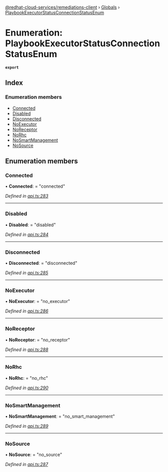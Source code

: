 [@redhat-cloud-services/remediations-client](../README.md) › [Globals](../globals.md) › [PlaybookExecutorStatusConnectionStatusEnum](playbookexecutorstatusconnectionstatusenum.md)

# Enumeration: PlaybookExecutorStatusConnectionStatusEnum

**`export`** 

## Index

### Enumeration members

* [Connected](playbookexecutorstatusconnectionstatusenum.md#connected)
* [Disabled](playbookexecutorstatusconnectionstatusenum.md#disabled)
* [Disconnected](playbookexecutorstatusconnectionstatusenum.md#disconnected)
* [NoExecutor](playbookexecutorstatusconnectionstatusenum.md#noexecutor)
* [NoReceptor](playbookexecutorstatusconnectionstatusenum.md#noreceptor)
* [NoRhc](playbookexecutorstatusconnectionstatusenum.md#norhc)
* [NoSmartManagement](playbookexecutorstatusconnectionstatusenum.md#nosmartmanagement)
* [NoSource](playbookexecutorstatusconnectionstatusenum.md#nosource)

## Enumeration members

###  Connected

• **Connected**: = "connected"

*Defined in [api.ts:283](https://github.com/fhlavac/javascript-clients/blob/master/packages/remediations/api.ts#L283)*

___

###  Disabled

• **Disabled**: = "disabled"

*Defined in [api.ts:284](https://github.com/fhlavac/javascript-clients/blob/master/packages/remediations/api.ts#L284)*

___

###  Disconnected

• **Disconnected**: = "disconnected"

*Defined in [api.ts:285](https://github.com/fhlavac/javascript-clients/blob/master/packages/remediations/api.ts#L285)*

___

###  NoExecutor

• **NoExecutor**: = "no_executor"

*Defined in [api.ts:286](https://github.com/fhlavac/javascript-clients/blob/master/packages/remediations/api.ts#L286)*

___

###  NoReceptor

• **NoReceptor**: = "no_receptor"

*Defined in [api.ts:288](https://github.com/fhlavac/javascript-clients/blob/master/packages/remediations/api.ts#L288)*

___

###  NoRhc

• **NoRhc**: = "no_rhc"

*Defined in [api.ts:290](https://github.com/fhlavac/javascript-clients/blob/master/packages/remediations/api.ts#L290)*

___

###  NoSmartManagement

• **NoSmartManagement**: = "no_smart_management"

*Defined in [api.ts:289](https://github.com/fhlavac/javascript-clients/blob/master/packages/remediations/api.ts#L289)*

___

###  NoSource

• **NoSource**: = "no_source"

*Defined in [api.ts:287](https://github.com/fhlavac/javascript-clients/blob/master/packages/remediations/api.ts#L287)*
